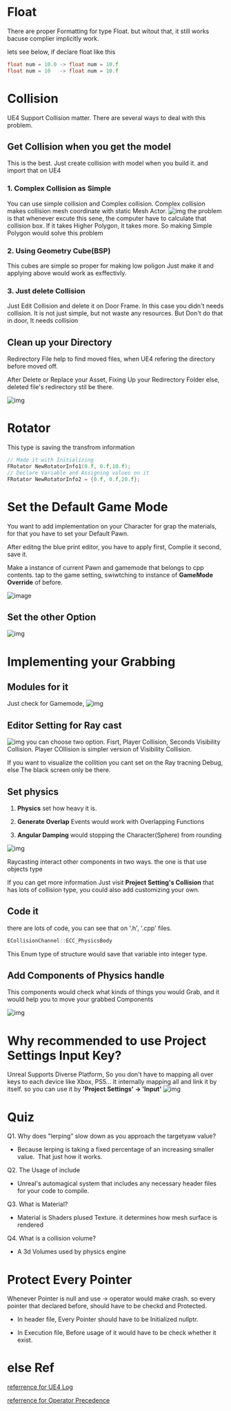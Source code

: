 # Float
There are proper Formatting for type Float.
but witout that, it still works bacuse complier implicitly work.


lets see below, if declare float like this
```c++
float num = 10.0 -> float num = 10.f
float num = 10   -> float num = 10.f
```

# Collision
 UE4 Support Collision matter. There are several ways to deal with this problem. 


## Get Collision when you get the model
This is the best. Just create collision with model when you build it. and import that on UE4

 
### 1. Complex Collision as Simple
You can use simple collision and Complex collision.
 Complex collision makes collision mesh coordinate with static Mesh Actor.
 ![img](https://docs.unrealengine.com/4.26/Images/InteractiveExperiences/Physics/SimpleVsComplex/StaticMeshSettingsCollisionComplexity.webp)
 the problem is that whenever excute this sene, the computer have to calculate that collision box. If it takes Higher Polygon, it takes more. So making Simple Polygon would solve this problem

### 2. Using Geometry Cube(BSP)
This cubes are simple so proper for making low poligon Just make it and applying above would work as exffectivly. 

### 3. Just delete Collision 
Just Edit Collision and delete it on Door Frame. In this case you didn't needs collision. It is not just simple, but not waste any resources.
But Don't do that in door, It needs collision

## Clean up your Directory
Redirectory File help to find moved files, when UE4 refering the directory before moved off.

After Delete or Replace your Asset, Fixing Up your Redirectory Folder else, deleted file's redirectory stil be there.

![img](https://answers.unrealengine.com/storage/temp/89401-fix_redir.png)



# Rotator
This type is saving the transfrom information 
```c++
// Made it with Initializing
FRotator NewRotatorInfo1(0.f, 0.f,10.f); 
// Declare Variable and Assigning values on it
FRotator NewRotatorInfo2 = {0.f, 0.f,20.f}; 
```


# Set the Default Game Mode
You want to add implementation on your Character for grap the materials, for that you have to set your Default Pawn.

After editng the blue print editor, you have to apply first, Complie it second, save it.

Make a instance of current Pawn and gamemode that belongs to cpp contents. tap to the game setting, swiwtching to instance of **GameMode Override** of before.

![image](https://answers.unrealengine.com/storage/temp/214841-gamemode.png)

## Set the other Option
![img](/img/PawnSettings_BP.png)


# Implementing your Grabbing
## Modules for it
Just check for Gamemode, 
![img](.\img\Searching.png "haha")


## Editor Setting for Ray cast
![img](./img/Editor_RayCast.png)
you can choose two option. Fisrt, Player Collision, Seconds Visibility Collision. Player COllision is simpler version of Visibility Collision.

If you want to visualize the collition you cant set on the Ray tracning  Debug, else The black screen only be there.

## Set physics
1. **Physics** set how heavy it is.

2. **Generate Overlap** Events would work with Overlapping Functions

3. **Angular Damping** would stopping the Character(Sphere) from rounding

![img](./img/SetPhysics.png)


Raycasting interact other components in two ways. the one is that use objects type

If you can get more information Just visit __Project Setting's Collision__ that has lots of collision type, you could also add customizing your own.


## Code it
there are lots of code, you can see that on '.h', '.cpp' files.
```c++
ECollisionChannel::ECC_PhysicsBody
```
This Enum type of  structure would save that variable into integer type.  

## Add Components of Physics handle
This components would check what kinds of things you would Grab, and it would help you to move your grabbed Components

![img](img/PhysicsHandles.png)


# Why recommended to use Project Settings Input Key?
Unreal Supports Diverse Platform, So you don't have to mapping all over keys to each device like Xbox, PS5...
It internally mapping all and link it by itself. so you can use it by __'Project Settings' -> 'Input'__ 
![img](img/MappingInput.png)

# Quiz
Q1. Why does "lerping" slow down as you approach the targetyaw value?
- ​Because lerping is taking a fixed percentage of an increasing smaller value. ​ That just how it works.

Q2. The Usage of include
- Unreal's automagical system that includes any necessary header files for your code to compile.

Q3. What is Material?
- Material is Shaders plused Texture. it determines how mesh surface is rendered

Q4. What is a collision volume?
- A 3d Volumes used by physics engine

# Protect Every Pointer
Whenever Pointer is null and use -> operator would make crash. so every pointer that declared before, should have to be checkd and Protected.

- In header file, Every Pointer should have to be Initialized nullptr.

- In Execution file, Before usage of it would have to be check whether it exist.





# else Ref
[referrence for UE4 Log](https://web.archive.org/web/20190711213739/https://wiki.unrealengine.com/Logs,_Printing_Messages_To_Yourself_During_Runtime)

[referrence for Operator Precedence](https://en.cppreference.com/w/cpp/language/operator_precedence)